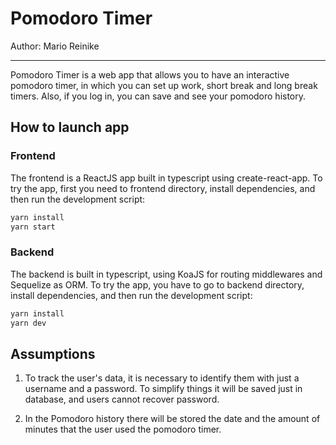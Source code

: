 # Pomodoro Timer
Author: Mario Reinike

-------------------------

Pomodoro Timer is a web app that allows you to have an interactive pomodoro timer, in which
you can set up work, short break and long break timers. Also, if you log in, you can save and
see your pomodoro history.

## How to launch app

### Frontend
The frontend is a ReactJS app built in typescript using create-react-app. To try the app, first you
need to frontend directory, install dependencies, and then run the development script:

```bash
yarn install
yarn start
```

### Backend
The backend is built in typescript, using KoaJS for routing middlewares and Sequelize as ORM.
To try the app, you have to go to backend directory, install dependencies, and then run the
development script:
```bash
yarn install
yarn dev
```

## Assumptions

1. To track the user's data, it is necessary to identify them with just a username and a password.
To simplify things it will be saved just in database, and users cannot recover password.

2. In the Pomodoro history there will be stored the date and the amount of minutes that the user
used the pomodoro timer.
